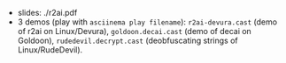 - slides: ./r2ai.pdf
- 3 demos (play with `asciinema play filename`): `r2ai-devura.cast` (demo of r2ai on Linux/Devura), `goldoon.decai.cast` (demo of decai on Goldoon), `rudedevil.decrypt.cast` (deobfuscating strings of Linux/RudeDevil).
